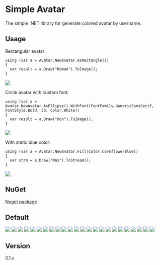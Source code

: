 # Simple Avatar
The simple .NET library for generate colored avatar by username.

## Usage

Rectangular avatar:

    using (var a = Avatar.NewAvatar.AsRectangle())
    {
      var result = a.Draw("Roman").ToImage();
    }
    
![](https://dl.dropboxusercontent.com/u/15543358/SimpleAvatar/R.png)
  
Сircle avatar with custom font:

    using (var a = Avatar.NewAvatar.AsEllipse().WithFont(FontFamily.GenericSansSerif, FontStyle.Bold, 36, Color.White))
    {
      var result = a.Draw("Don").ToImage();
    }

![](https://dl.dropboxusercontent.com/u/15543358/SimpleAvatar/Custom/D.png)

With static blue color:

    using (var a = Avatar.NewAvatar.Fill(Color.CornflowerBlue))
    {
      var strm = a.Draw("Max").ToStream();
    }

![](https://dl.dropboxusercontent.com/u/15543358/SimpleAvatar/Custom/M.png)

## NuGet
[Nuget package](https://www.nuget.org/packages/Ahau.SimpleAvatar)


## Default 
![](https://dl.dropboxusercontent.com/u/15543358/SimpleAvatar/A.png)
![](https://dl.dropboxusercontent.com/u/15543358/SimpleAvatar/B.png)
![](https://dl.dropboxusercontent.com/u/15543358/SimpleAvatar/C.png)
![](https://dl.dropboxusercontent.com/u/15543358/SimpleAvatar/D.png)
![](https://dl.dropboxusercontent.com/u/15543358/SimpleAvatar/E.png)
![](https://dl.dropboxusercontent.com/u/15543358/SimpleAvatar/F.png)
![](https://dl.dropboxusercontent.com/u/15543358/SimpleAvatar/G.png)
![](https://dl.dropboxusercontent.com/u/15543358/SimpleAvatar/H.png)
![](https://dl.dropboxusercontent.com/u/15543358/SimpleAvatar/I.png)
![](https://dl.dropboxusercontent.com/u/15543358/SimpleAvatar/J.png)
![](https://dl.dropboxusercontent.com/u/15543358/SimpleAvatar/K.png)
![](https://dl.dropboxusercontent.com/u/15543358/SimpleAvatar/L.png)
![](https://dl.dropboxusercontent.com/u/15543358/SimpleAvatar/M.png)
![](https://dl.dropboxusercontent.com/u/15543358/SimpleAvatar/N.png)
![](https://dl.dropboxusercontent.com/u/15543358/SimpleAvatar/O.png)
![](https://dl.dropboxusercontent.com/u/15543358/SimpleAvatar/P.png)
![](https://dl.dropboxusercontent.com/u/15543358/SimpleAvatar/Q.png)
![](https://dl.dropboxusercontent.com/u/15543358/SimpleAvatar/R.png)
![](https://dl.dropboxusercontent.com/u/15543358/SimpleAvatar/S.png)
![](https://dl.dropboxusercontent.com/u/15543358/SimpleAvatar/T.png)
![](https://dl.dropboxusercontent.com/u/15543358/SimpleAvatar/U.png)
![](https://dl.dropboxusercontent.com/u/15543358/SimpleAvatar/V.png)
![](https://dl.dropboxusercontent.com/u/15543358/SimpleAvatar/W.png)
![](https://dl.dropboxusercontent.com/u/15543358/SimpleAvatar/Y.png)

## Version
0.1.x
